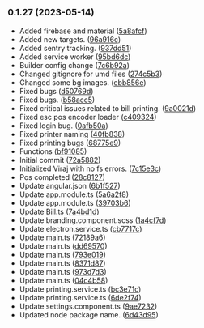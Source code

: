 ## <small>0.1.27 (2023-05-14)</small>

* Added firebase and material ([5a8afcf](https://github.com/swayambhu-innovations/VirajPosProduction/commit/5a8afcf))
* Added new targets. ([96a916c](https://github.com/swayambhu-innovations/VirajPosProduction/commit/96a916c))
* Added sentry tracking. ([937dd51](https://github.com/swayambhu-innovations/VirajPosProduction/commit/937dd51))
* Added service worker ([95bd6dc](https://github.com/swayambhu-innovations/VirajPosProduction/commit/95bd6dc))
* Builder config change ([7c6b92a](https://github.com/swayambhu-innovations/VirajPosProduction/commit/7c6b92a))
* Changed gitignore for umd files ([274c5b3](https://github.com/swayambhu-innovations/VirajPosProduction/commit/274c5b3))
* Changed some bg images. ([ebb856e](https://github.com/swayambhu-innovations/VirajPosProduction/commit/ebb856e))
* Fixed bugs ([d50769d](https://github.com/swayambhu-innovations/VirajPosProduction/commit/d50769d))
* Fixed bugs. ([b58acc5](https://github.com/swayambhu-innovations/VirajPosProduction/commit/b58acc5))
* Fixed critical issues related to bill printing. ([9a0021d](https://github.com/swayambhu-innovations/VirajPosProduction/commit/9a0021d))
* Fixed esc pos encoder loader ([c409324](https://github.com/swayambhu-innovations/VirajPosProduction/commit/c409324))
* Fixed login bug. ([0afb50a](https://github.com/swayambhu-innovations/VirajPosProduction/commit/0afb50a))
* Fixed printer naming ([40fb838](https://github.com/swayambhu-innovations/VirajPosProduction/commit/40fb838))
* Fixed printing bugs ([68775e9](https://github.com/swayambhu-innovations/VirajPosProduction/commit/68775e9))
* Functions ([bf91085](https://github.com/swayambhu-innovations/VirajPosProduction/commit/bf91085))
* Initial commit ([72a5882](https://github.com/swayambhu-innovations/VirajPosProduction/commit/72a5882))
* Initialized Viraj with no fs errors. ([7c15e3c](https://github.com/swayambhu-innovations/VirajPosProduction/commit/7c15e3c))
* Pos completed ([28c8127](https://github.com/swayambhu-innovations/VirajPosProduction/commit/28c8127))
* Update angular.json ([6b1f527](https://github.com/swayambhu-innovations/VirajPosProduction/commit/6b1f527))
* Update app.module.ts ([5a6a2f8](https://github.com/swayambhu-innovations/VirajPosProduction/commit/5a6a2f8))
* Update app.module.ts ([39703b6](https://github.com/swayambhu-innovations/VirajPosProduction/commit/39703b6))
* Update Bill.ts ([7a4bd1d](https://github.com/swayambhu-innovations/VirajPosProduction/commit/7a4bd1d))
* Update branding.component.scss ([1a4cf7d](https://github.com/swayambhu-innovations/VirajPosProduction/commit/1a4cf7d))
* Update electron.service.ts ([cb7717c](https://github.com/swayambhu-innovations/VirajPosProduction/commit/cb7717c))
* Update main.ts ([72189a6](https://github.com/swayambhu-innovations/VirajPosProduction/commit/72189a6))
* Update main.ts ([dd69570](https://github.com/swayambhu-innovations/VirajPosProduction/commit/dd69570))
* Update main.ts ([793e019](https://github.com/swayambhu-innovations/VirajPosProduction/commit/793e019))
* Update main.ts ([8371d87](https://github.com/swayambhu-innovations/VirajPosProduction/commit/8371d87))
* Update main.ts ([973d7d3](https://github.com/swayambhu-innovations/VirajPosProduction/commit/973d7d3))
* Update main.ts ([04c4b58](https://github.com/swayambhu-innovations/VirajPosProduction/commit/04c4b58))
* Update printing.service.ts ([bc3e71c](https://github.com/swayambhu-innovations/VirajPosProduction/commit/bc3e71c))
* Update printing.service.ts ([6de2f74](https://github.com/swayambhu-innovations/VirajPosProduction/commit/6de2f74))
* Update settings.component.ts ([9ae7232](https://github.com/swayambhu-innovations/VirajPosProduction/commit/9ae7232))
* Updated node package name. ([6d43d95](https://github.com/swayambhu-innovations/VirajPosProduction/commit/6d43d95))




